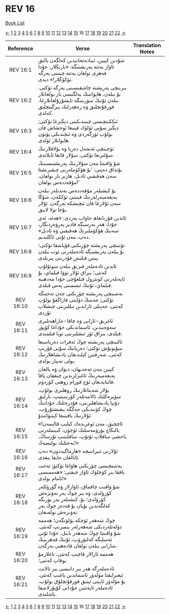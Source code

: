 # REV 16
[Book List](../README.md)

[<-](./chapter_15.md) [1](./chapter_1.md) [2](./chapter_2.md) [3](./chapter_3.md) [4](./chapter_4.md) [5](./chapter_5.md) [6](./chapter_6.md) [7](./chapter_7.md) [8](./chapter_8.md) [9](./chapter_9.md) [10](./chapter_10.md) [11](./chapter_11.md) [12](./chapter_12.md) [13](./chapter_13.md) [14](./chapter_14.md) [15](./chapter_15.md) 16 [17](./chapter_17.md) [18](./chapter_18.md) [19](./chapter_19.md) [20](./chapter_20.md) [21](./chapter_21.md) [22](./chapter_22.md) [->](./chapter_17.md)

| Reference | Verse | Translation Notes |
|:---------:|-------|-------------------|
|REV 16:1|شۇدىن كېيىن، ئىبادەتخانىدىن كەلگەن بالىق ئاۋاز يەتتە پەرىشتىگە: «بارىڭلار، خۇدا قەھرى تولغان يەتتە چىنىنى يەرگە تۆكۈڭلار!» دېدى.||
|REV 16:2|بىرىنچى پەريشتە چاشقىسىنى يەرگە تۆكتى. بۇ بىلەن، ھايۋاننىڭ بەلگىسى بار بولغانلار بىلەن ئۇنىڭ سۈرىتىگە تاپشۇرۇلغانلارغا، قورقۇنچلىق ۋە زەھەرلىك يىرگىنچلىق كەلدى.||
|REV 16:3|ئىككىنچىسى چىنىدىكىنى دېڭىزغا تۆكتى; دېڭىز سۇيى ئۆلۈك قېنىغا ئوخشاش قان بولۇپ ئۆزگەردى ۋە ئىچىدىكى پۈتۈن ھايوانلار ئۆلدى.||
|REV 16:4|ئۈچىنچى ئەنجەل دەريا ۋە بۇلاقلارنىڭ سۇلىرىغا تۆكتى، سۇلار قانغا ئايلاندى.||
|REV 16:5|شۇ ۋاقىتتا مەن سۇلارنىڭ پەرىشتىسىنىڭ بۇنداق دەپتى: 'بۇ ھۆكۈملەرنى چىقىرىشتا سەن ھەقىقىي ئادىل، ھازىر بار بولغان، مۇقەددەس بولغان!'||
|REV 16:6|بۇ كىشىلەر مۇقەددەس بەندىلەر بىلەن پەيغەمبەرلەرنىڭ قېنىنى تۆككەن، شۇڭا سەن ئۇلارغا قان ئىچىشكە بەرگەن. ئۇلار بۇغا تولا لايىق.||
|REV 16:7|ئاندىن قۇربانغاھ جاۋاب بەردى: «ھەئە، ئەي خۇدا، ھەر نەرسىگە قادىر پەرۋەردىگار، سەنىڭ ھۆكۈملىرىڭ ھەقىقىي ۋە ئادىل» دەپ، مەن ئۇنى ئاڭلىدىم.||
|REV 16:8|تۆتىنچى پەرىشتە چۆرىكنى قۇياشقا تۆكتى؛ بۇ بىلەن پەرىشتىگە ئادەملەرنى ئوت بىلەن پىس قىلىش قۇدرىتى بېرىلدى.||
|REV 16:9|ئاندىن ئادەملەر قىزىق بىلەن سوتۇلۇپ كەتتى؛ بىراق ئۇلار توۋا قىلماي، بۇ ئاپەتلەرنى كونترول قىلغۇچى خۇدا مەدھىيە قىلماي، ئۇنىڭ ئىسمىنى پەس قىلدى.||
|REV 16:10|بەشىنچى پەرىشتە چۆرىكنى جەن تەختىگە تۆكتى; جەننىڭ دۆلىتى قاراڭغۇ بولۇپ كەتتى، خەپىلى ئازابدىن تىللىرىنى چىشلاپ تۇردى||
|REV 16:11|ئاغرىق-ئازابى ۋە چاقا-جاراھەتلىرى سەۋەبىدىن، ئاسماندىكى خۇداغا كۈپۈر قىلدى، بىراق ئۆز ئىشلىرىنى توبا قىلمىدى.||
|REV 16:12|ئالتىنچى پەرىشتە چوڭ ئەفرات دەرياسىغا سۇيونۇش تۆكتى؛ دەريانىڭ سۇيى قۇرىپ كەتتى، شەرقتىن كېلىدىغان پادىشاھلارنىڭ يولى تەييار بولدى.||
|REV 16:13|كېيىن مەن ئەجدىھان، دىۋان ۋە يالغان پەيغەمبەرنىڭ ئاغىزلرىدىن چىققان پاقا قاتتايدىغان ئۈچ قورام روھنى كۆردۈم.||
|REV 16:14|بۇلار شەيتانلارنىڭ روھلىرى بولۇپ، سۆيرەكلىك ئالامەتلەر كۆرسىتىپ، بارلىق دۇنيا پادىشاھلىرىنى، قۇدرەتلىك خۇدانىڭ چوڭ كۈنىدىكى جەڭگە يىغىشتۇرۇپ، ئۇلارنىڭ ياقىنىغا كېتىۋاتىدۇ.||
|REV 16:15|«ئاچچىق، مەن ئوغرىدەك كېلىپ قالىمەن! يالىڭاچ يۈرۈمەسلىك ئۈچۈن، كىيىملەرنى ياخشى ساقلاپ تۇتۇپ، ساقلىنىپ تۇرساڭ، بەختلىك بولىسەڭ!»||
|REV 16:16|ئۇلارنى ئىبرانىيچە «ھارماگېددون» دەپ ئاتالغان جايغا يىغدى.||
|REV 16:17|يەتتىنچىسى چۆرىكنى ھاۋاغا تۆكتۈ; تەخت ياققا بىر كۈچلۈك ئاۋاز چىقتى: «ھەممىسى تامام بولدى!»||
|REV 16:18|شۇ ۋاقىت چاقماق، ئاۋازلار ۋە گۈرۈللەر كۆرۈلدى، ۋە بىر چوڭ يەر تەۋىرەش كۆرۈلدى؛ بۇ، كىشىلەر يەر يۈزىگە كەلگەندىن بۇيان بۇ قەدەر چوڭ يەر تەۋىرەش بولمىغان.||
|REV 16:19|چوڭ شەھەر ئۈچكە بۆلۈنگەن؛ ھەممە دۆلەتلەردىكى شەھەرلەر يىمىرىپ كەتتى. شۇ ۋاقىتتا چوڭ شەھەر بابىل، خۇدا ئۇنى ئەسلىگە كەلتۈرۈپ، ئۇنىڭ قەھرىنىڭ شارابى بىلەن تولغان قادەھنى بەرگەن.||
|REV 16:20|ھەممە ئارالار قاچىپ كەتتى، تاغلارمۇ يوقاپ كەتتى؛||
|REV 16:21|ئادەملەرگە ھەر بىر دانىسى بىر تالانت ئېغىرلىقتا مۆلدۈر ئاسماندىن ياغىپ كەتتى. بۇ مۆلدۈر ئاپىتى ئېنىق قورقۇنچلۇق بولۇپ، ئادەملەر ئاپەتتىن خۇدانى كۇپۇرلاشقا باشلىدى.||


[<-](./chapter_15.md) [1](./chapter_1.md) [2](./chapter_2.md) [3](./chapter_3.md) [4](./chapter_4.md) [5](./chapter_5.md) [6](./chapter_6.md) [7](./chapter_7.md) [8](./chapter_8.md) [9](./chapter_9.md) [10](./chapter_10.md) [11](./chapter_11.md) [12](./chapter_12.md) [13](./chapter_13.md) [14](./chapter_14.md) [15](./chapter_15.md) 16 [17](./chapter_17.md) [18](./chapter_18.md) [19](./chapter_19.md) [20](./chapter_20.md) [21](./chapter_21.md) [22](./chapter_22.md) [->](./chapter_17.md)